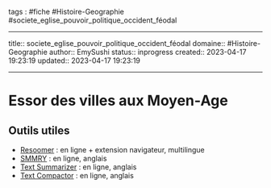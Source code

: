 




tags : #fiche  #Histoire-Geographie #societe_eglise_pouvoir_politique_occident_féodal

---

title:: societe_eglise_pouvoir_politique_occident_féodal
domaine:: #Histoire-Geographie
author:: EmySushi
status:: inprogress
created:: 2023-04-17 19:23:19
updated:: 2023-04-17 19:23:19

---
# Essor des villes aux Moyen-Age








## Outils utiles

-   [Resoomer](https://resoomer.com/fr) : en ligne + extension navigateur, multilingue
-   [SMMRY](https://smmry.com/) : en ligne, anglais
-   [Text Summarizer](http://textsummarization.net/text-summarizer) : en ligne, anglais
-   [Text Compactor](https://www.textcompactor.com/) : en ligne, anglais